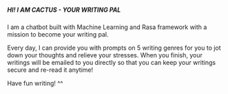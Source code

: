 ##### HI! I AM CACTUS - YOUR WRITING PAL

I am a chatbot built with Machine Learning and Rasa framework with a mission to become your writing pal.

Every day, I can provide you with prompts on 5 writing genres for you to jot down your thoughts and relieve your stresses. When you finish, your writings will be emailed to you directly so that you can keep your writings secure and re-read it anytime!

Have fun writing! ^^


